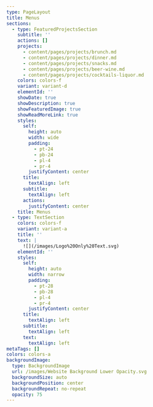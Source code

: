 ```yaml
---
type: PageLayout
title: Menus
sections:
  - type: FeaturedProjectsSection
    subtitle: ''
    actions: []
    projects:
      - content/pages/projects/brunch.md
      - content/pages/projects/dinner.md
      - content/pages/projects/snacks.md
      - content/pages/projects/beer-wine.md
      - content/pages/projects/cocktails-liquor.md
    colors: colors-f
    variant: variant-d
    elementId: ''
    showDate: true
    showDescription: true
    showFeaturedImage: true
    showReadMoreLink: true
    styles:
      self:
        height: auto
        width: wide
        padding:
          - pt-24
          - pb-24
          - pl-4
          - pr-4
        justifyContent: center
      title:
        textAlign: left
      subtitle:
        textAlign: left
      actions:
        justifyContent: center
    title: Menus
  - type: TextSection
    colors: colors-f
    variant: variant-a
    title: ''
    text: |
      ![](/images/Logo%20Only%20Text.svg)
    elementId: ''
    styles:
      self:
        height: auto
        width: narrow
        padding:
          - pt-28
          - pb-28
          - pl-4
          - pr-4
        justifyContent: center
      title:
        textAlign: left
      subtitle:
        textAlign: left
      text:
        textAlign: left
metaTags: []
colors: colors-a
backgroundImage:
  type: BackgroundImage
  url: /images/Website Background Lower Opacity.svg
  backgroundSize: auto
  backgroundPosition: center
  backgroundRepeat: no-repeat
  opacity: 75
---
```

